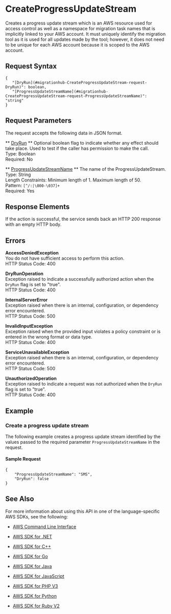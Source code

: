# CreateProgressUpdateStream<a name="API_CreateProgressUpdateStream"></a>

Creates a progress update stream which is an AWS resource used for access control as well as a namespace for migration task names that is implicitly linked to your AWS account\. It must uniquely identify the migration tool as it is used for all updates made by the tool; however, it does not need to be unique for each AWS account because it is scoped to the AWS account\.

## Request Syntax<a name="API_CreateProgressUpdateStream_RequestSyntax"></a>

```
{
   "[DryRun](#migrationhub-CreateProgressUpdateStream-request-DryRun)": boolean,
   "[ProgressUpdateStreamName](#migrationhub-CreateProgressUpdateStream-request-ProgressUpdateStreamName)": "string"
}
```

## Request Parameters<a name="API_CreateProgressUpdateStream_RequestParameters"></a>

The request accepts the following data in JSON format\.

 ** [DryRun](#API_CreateProgressUpdateStream_RequestSyntax) **   <a name="migrationhub-CreateProgressUpdateStream-request-DryRun"></a>
Optional boolean flag to indicate whether any effect should take place\. Used to test if the caller has permission to make the call\.  
Type: Boolean  
Required: No

 ** [ProgressUpdateStreamName](#API_CreateProgressUpdateStream_RequestSyntax) **   <a name="migrationhub-CreateProgressUpdateStream-request-ProgressUpdateStreamName"></a>
The name of the ProgressUpdateStream\.   
Type: String  
Length Constraints: Minimum length of 1\. Maximum length of 50\.  
Pattern: `[^/:|\000-\037]+`   
Required: Yes

## Response Elements<a name="API_CreateProgressUpdateStream_ResponseElements"></a>

If the action is successful, the service sends back an HTTP 200 response with an empty HTTP body\.

## Errors<a name="API_CreateProgressUpdateStream_Errors"></a>

 **AccessDeniedException**   
You do not have sufficient access to perform this action\.  
HTTP Status Code: 400

 **DryRunOperation**   
Exception raised to indicate a successfully authorized action when the `DryRun` flag is set to "true"\.  
HTTP Status Code: 400

 **InternalServerError**   
Exception raised when there is an internal, configuration, or dependency error encountered\.  
HTTP Status Code: 500

 **InvalidInputException**   
Exception raised when the provided input violates a policy constraint or is entered in the wrong format or data type\.  
HTTP Status Code: 400

 **ServiceUnavailableException**   
Exception raised when there is an internal, configuration, or dependency error encountered\.  
HTTP Status Code: 500

 **UnauthorizedOperation**   
Exception raised to indicate a request was not authorized when the `DryRun` flag is set to "true"\.  
HTTP Status Code: 400

## Example<a name="API_CreateProgressUpdateStream_Examples"></a>

### Create a progress update stream<a name="API_CreateProgressUpdateStream_Example_1"></a>

The following example creates a progress update stream identified by the values passed to the required parameter `ProgressUpdateStreamName` in the request\.

#### Sample Request<a name="API_CreateProgressUpdateStream_Example_1_Request"></a>

```
{
    "ProgressUpdateStreamName": "SMS", 
    "DryRun": false
}
```

## See Also<a name="API_CreateProgressUpdateStream_SeeAlso"></a>

For more information about using this API in one of the language\-specific AWS SDKs, see the following:

+  [AWS Command Line Interface](http://docs.aws.amazon.com/goto/aws-cli/AWSMigrationHub-2017-05-31/CreateProgressUpdateStream) 

+  [AWS SDK for \.NET](http://docs.aws.amazon.com/goto/DotNetSDKV3/AWSMigrationHub-2017-05-31/CreateProgressUpdateStream) 

+  [AWS SDK for C\+\+](http://docs.aws.amazon.com/goto/SdkForCpp/AWSMigrationHub-2017-05-31/CreateProgressUpdateStream) 

+  [AWS SDK for Go](http://docs.aws.amazon.com/goto/SdkForGoV1/AWSMigrationHub-2017-05-31/CreateProgressUpdateStream) 

+  [AWS SDK for Java](http://docs.aws.amazon.com/goto/SdkForJava/AWSMigrationHub-2017-05-31/CreateProgressUpdateStream) 

+  [AWS SDK for JavaScript](http://docs.aws.amazon.com/goto/AWSJavaScriptSDK/AWSMigrationHub-2017-05-31/CreateProgressUpdateStream) 

+  [AWS SDK for PHP V3](http://docs.aws.amazon.com/goto/SdkForPHPV3/AWSMigrationHub-2017-05-31/CreateProgressUpdateStream) 

+  [AWS SDK for Python](http://docs.aws.amazon.com/goto/boto3/AWSMigrationHub-2017-05-31/CreateProgressUpdateStream) 

+  [AWS SDK for Ruby V2](http://docs.aws.amazon.com/goto/SdkForRubyV2/AWSMigrationHub-2017-05-31/CreateProgressUpdateStream) 